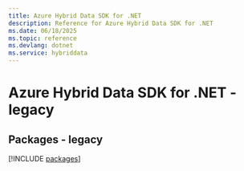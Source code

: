 ```yaml
---
title: Azure Hybrid Data SDK for .NET
description: Reference for Azure Hybrid Data SDK for .NET
ms.date: 06/18/2025
ms.topic: reference
ms.devlang: dotnet
ms.service: hybriddata
---
```

# Azure Hybrid Data SDK for .NET - legacy
## Packages - legacy
[!INCLUDE [packages](hybrid-data-index.md)]
